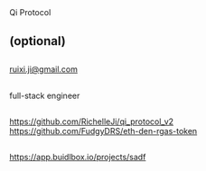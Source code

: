 ## <PROJECT NAME>
Qi Protocol

## <YOUR FULL NAME> (optional)

## <Used Email in Buidlbox>
ruixi.ji@gmail.com

## <YOUR ROLE ON THE TEAM>
full-stack engineer

## <LINK TO THE PROJECT REPOSITORY>
https://github.com/RichelleJi/qi_protocol_v2
https://github.com/FudgyDRS/eth-den-rgas-token

## <LINK TO BUIDLBOX SUBMISSION>
https://app.buidlbox.io/projects/sadf



## <ANY LINKS TO YOUR SOCIALS THAT YOU WANT PEOPLE TO SEE WHO MIGHT COME ACROSS YOUR SUBMISSION IN THE FUTURE>

